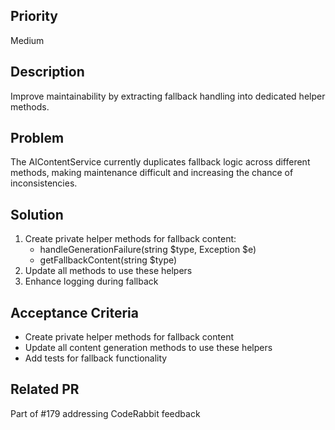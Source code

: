 ## Priority
Medium

## Description
Improve maintainability by extracting fallback handling into dedicated helper methods.

## Problem
The AIContentService currently duplicates fallback logic across different methods, making maintenance difficult and increasing the chance of inconsistencies.

## Solution
1. Create private helper methods for fallback content:
   - handleGenerationFailure(string $type, Exception $e)
   - getFallbackContent(string $type)
2. Update all methods to use these helpers
3. Enhance logging during fallback

## Acceptance Criteria
- Create private helper methods for fallback content
- Update all content generation methods to use these helpers
- Add tests for fallback functionality

## Related PR
Part of #179 addressing CodeRabbit feedback
